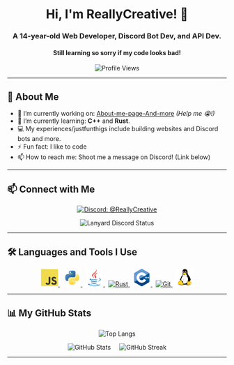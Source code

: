 <h1 align="center">Hi, I'm ReallyCreative! 👋</h1>
<h3 align="center">A 14-year-old Web Developer, Discord Bot Dev, and API Dev.</h3>
<h4 align="center">Still learning so sorry if my code looks bad!</h4>

<p align="center">
  <img src="https://komarev.com/ghpvc/?username=ReallyCreative&label=Profile%20views&color=0e75b6&style=flat" alt="Profile Views"/>
</p>

---

## 🚀 About Me

*   🔭 I’m currently working on: [About-me-page-And-more](https://github.com/ReallyCreativeYT/Cool-pfp-file) *(Help me 😭!)*
*   🌱 I’m currently learning: **C++** and **Rust**.
*   💻 My experiences/justfunthigs include building websites and Discord bots and more.
*   ⚡ Fun fact: I like to code
*   📫 How to reach me: Shoot me a message on Discord! (Link below)

---

## 📫 Connect with Me

<p align="center">
  <a href="https://discord.com/users/1025574755593625681" target="_blank">
    <img src="https://img.shields.io/badge/Discord-%40ReallyCreative-7289DA?style=for-the-badge&logo=discord&logoColor=white" alt="Discord: @ReallyCreative"/>
  </a>
</p>
<!-- Lanyard Discord Status -->
<p align="center">
  <img src="https://lanyard-profile-readme.vercel.app/api/1025574755593625681?bg=1F2227&borderRadius=8px" alt="Lanyard Discord Status"/>
</p>
<!-- End Lanyard Discord Status -->

---

## 🛠️ Languages and Tools I Use

<p align="center">
  <a href="https://developer.mozilla.org/en-US/docs/Web/JavaScript" target="_blank" rel="noreferrer"> <img src="https://raw.githubusercontent.com/devicons/devicon/master/icons/javascript/javascript-original.svg" alt="JavaScript" width="40" height="40"/> </a>
   
  <a href="https://www.python.org" target="_blank" rel="noreferrer"> <img src="https://raw.githubusercontent.com/devicons/devicon/master/icons/python/python-original.svg" alt="Python" width="40" height="40"/> </a>
   
  <a href="https://www.java.com" target="_blank" rel="noreferrer"> <img src="https://raw.githubusercontent.com/devicons/devicon/master/icons/java/java-original.svg" alt="Java" width="40" height="40"/> </a>
   
  <a href="https://www.rust-lang.org" target="_blank" rel="noreferrer"> <img src="http://www.rust-lang.org/logos/rust-logo-blk.svg" alt="Rust" width="40" height="40"/> </a>
   
  <a href="https://isocpp.org/" target="_blank" rel="noreferrer"> <img src="https://raw.githubusercontent.com/devicons/devicon/master/icons/cplusplus/cplusplus-original.svg" alt="C++" width="40" height="40"/> </a>
   
  <a href="https://git-scm.com/" target="_blank" rel="noreferrer"> <img src="https://www.vectorlogo.zone/logos/git-scm/git-scm-icon.svg" alt="Git" width="40" height="40"/> </a>
   
  <a href="https://www.linux.org/" target="_blank" rel="noreferrer"> <img src="https://raw.githubusercontent.com/devicons/devicon/master/icons/linux/linux-original.svg" alt="Linux" width="40" height="40"/> </a>
</p>

---

## 📊 My GitHub Stats

<p align="center">
  <img src="https://github-readme-stats.vercel.app/api/top-langs?username=ReallyCreativedev&show_icons=true&locale=en&layout=compact&theme=radical" alt="Top Langs" />
</p>
<p align="center">
  <img src="https://github-readme-stats.vercel.app/api?username=ReallyCreativedev&show_icons=true&locale=en&theme=radical" alt="GitHub Stats" />
      <!-- Adding space between stats images -->
  <img src="https://streak-stats.demolab.com/?user=ReallyCreativedev&theme=radical" alt="GitHub Streak" />
</p>

---
